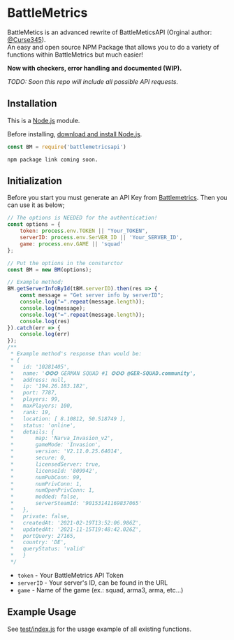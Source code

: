 # BattleMetrics

BattleMetics is an advanced rewrite of BattleMeticsAPI (Orginal author: [@Curse345](https://github.com/Curse345)). <br>
An easy and open source NPM Package that allows you to do a variety of functions within BattleMetrics but much easier!

**Now with checkers, error handling and documented (WIP).**

*TODO: Soon this repo will include all possible API requests.*

## Installation

This is a  [Node.js](https://nodejs.org/en/)  module.

Before installing, [download and install Node.js](https://nodejs.org/en/download/).

``` js
const BM = require('battlemetricsapi')
```
```
npm package link coming soon.
```


## Initialization

Before you start you must generate an API Key from [Battlemetrics](https://www.battlemetrics.com/developers).
Then you can use it as below;

``` js
// The options is NEEDED for the authentication!
const options = {
    token: process.env.TOKEN || "Your_TOKEN",
    serverID: process.env.SerVER_ID || 'Your_SERVER_ID',
    game: process.env.GAME || 'squad'
};

// Put the options in the consturctor
const BM = new BM(options);

// Example method; 
BM.getServerInfoById(tBM.serverID).then(res => {
    const message = "Get server info by serverID";
    console.log("=".repeat(message.length));
    console.log(message);
    console.log("=".repeat(message.length));
    console.log(res)
}).catch(err => {
    console.log(err)
});
/**
 * Example method's response than would be:
 * {
 *   id: '10281405',
 *   name: '✪✪✪ GERMAN SQUAD #1 ✪✪✪ @GER-SQUAD.community',
 *   address: null,
 *   ip: '194.26.183.182',
 *   port: 7787,
 *   players: 99,
 *   maxPlayers: 100,
 *   rank: 19,
 *   location: [ 8.10812, 50.518749 ],
 *   status: 'online',
 *   details: {
 *       map: 'Narva_Invasion_v2',
 *       gameMode: 'Invasion',
 *       version: 'V2.11.0.25.64014',
 *       secure: 0,
 *       licensedServer: true,
 *       licenseId: '809942',
 *       numPubConn: 99,
 *       numPrivConn: 1,
 *       numOpenPrivConn: 1,
 *       modded: false,
 *       serverSteamId: '90153141169837065'
 *   },
 *   private: false,
 *   createdAt: '2021-02-19T13:52:06.986Z',
 *   updatedAt: '2021-11-15T19:48:42.026Z',
 *   portQuery: 27165,
 *   country: 'DE',
 *   queryStatus: 'valid'
 *   }
 */
```
 * `token` - Your BattleMetrics API Token
 * `serverID` - Your server's ID, can be found in the URL
 * `game` - Name of the game (ex.: squad, arma3, arma, etc...)

## Example Usage
See [test/index.js](https://github.com/11TStudio/BattleMetrics/blob/master/test/index.js) for the usage example of all existing functions.
